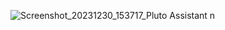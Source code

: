 ![Screenshot_20231230_153717_Pluto Assistant n](https://github.com/SanjeethDev/Pluto-Assistant/assets/91370632/afcfde18-6b74-4af5-8ae4-1a8798702618)
